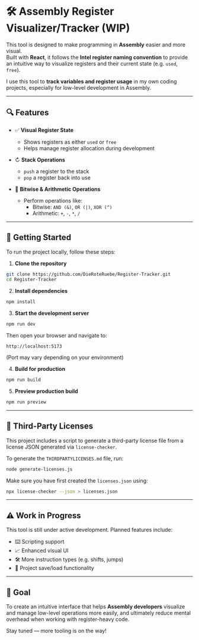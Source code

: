# 🛠️ Assembly Register Visualizer/Tracker (WIP)

This tool is designed to make programming in **Assembly** easier and more visual.  
Built with **React**, it follows the **Intel register naming convention** to provide an intuitive way to visualize registers and their current state (e.g. `used`, `free`).

I use this tool to **track variables and register usage** in my own coding projects, especially for low-level development in Assembly.

---

## 🔍 Features

- ✅ **Visual Register State**
  - Shows registers as either `used` or `free`
  - Helps manage register allocation during development

- ↻ **Stack Operations**
  - `push` a register to the stack  
  - `pop` a register back into use

- 🧮 **Bitwise & Arithmetic Operations**
  - Perform operations like:
    - Bitwise: `AND (&)`, `OR (|)`, `XOR (^)`
    - Arithmetic: `+`, `-`, `*`, `/`

---

## 🚀 Getting Started

To run the project locally, follow these steps:

1. **Clone the repository**

```bash
git clone https://github.com/DieRoteRuebe/Register-Tracker.git
cd Register-Tracker
```

2. **Install dependencies**

```bash
npm install
```

3. **Start the development server**

```bash
npm run dev
```

Then open your browser and navigate to:

```
http://localhost:5173
```

(Port may vary depending on your environment)

4. **Build for production**

```bash
npm run build
```

5. **Preview production build**

```bash
npm run preview
```

---

## 📄 Third-Party Licenses

This project includes a script to generate a third-party license file from a license JSON generated via `license-checker`.

To generate the `THIRDPARTYLICENSES.md` file, run:

```bash
node generate-licenses.js
```

Make sure you have first created the `licenses.json` using:

```bash
npx license-checker --json > licenses.json
```

---

## ⚠️ Work in Progress

This tool is still under active development. Planned features include:

- ⌨️ Scripting support
- 📈 Enhanced visual UI
- 🛠️ More instruction types (e.g. shifts, jumps)
- 📂 Project save/load functionality

---

## 📌 Goal

To create an intuitive interface that helps **Assembly developers** visualize and manage low-level operations more easily, and ultimately reduce mental overhead when working with register-heavy code.

Stay tuned — more tooling is on the way!

